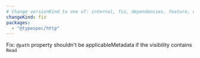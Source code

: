 ```yaml
---
# Change versionKind to one of: internal, fix, dependencies, feature, deprecation, breaking
changeKind: fix
packages:
  - "@typespec/http"
---
```


Fix: `@path` property shouldn't be applicableMetadata if the visibility contains `Read`

